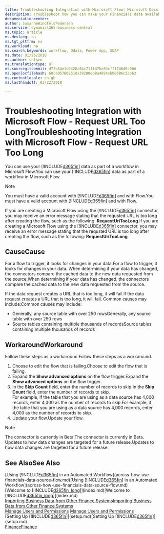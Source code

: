 ```yaml
---
title: Troubleshooting Integration with Microsoft Flow| Microsoft Docs
description: Troubleshoot how you can make your Financials data available as a data source and specify an OData URL of your web services to build an automated workflow.
documentationcenter: 
author: SusanneWindfeldPedersen
ms.service: dynamics365-business-central
ms.topic: article
ms.devlang: na
ms.tgt_pltfrm: na
ms.workload: na
ms.search.keywords: workflow, Odata, Power App, SOAP
ms.date: 01/25/2018
ms.author: solsen
ms.translationtype: HT
ms.sourcegitcommit: d7fb34e1c9428a64c71ff47be8bcff174649c00d
ms.openlocfilehash: 60ce05760251da39280eb8a4884cb80586c2ab62
ms.contentlocale: en-gb
ms.lasthandoff: 03/22/2018

---
```

# <a name="troubleshooting-integration-with-microsoft-flow---request-url-too-long"></a><span data-ttu-id="843ae-103">Troubleshooting Integration with Microsoft Flow - Request URL Too Long</span><span class="sxs-lookup"><span data-stu-id="843ae-103">Troubleshooting Integration with Microsoft Flow - Request URL Too Long</span></span>
<span data-ttu-id="843ae-104">You can use your [!INCLUDE[d365fin](includes/d365fin_md.md)] data as part of a workflow in Microsoft Flow.</span><span class="sxs-lookup"><span data-stu-id="843ae-104">You can use your [!INCLUDE[d365fin](includes/d365fin_md.md)] data as part of a workflow in Microsoft Flow.</span></span>  

> [!NOTE]  
>   <span data-ttu-id="843ae-105">You must have a valid account with [!INCLUDE[d365fin](includes/d365fin_md.md)] and with Flow.</span><span class="sxs-lookup"><span data-stu-id="843ae-105">You must have a valid account with [!INCLUDE[d365fin](includes/d365fin_md.md)] and with Flow.</span></span>  

<span data-ttu-id="843ae-106">If you are creating a Microsoft Flow using the [!INCLUDE[d365fin](includes/d365fin_md.md)] connector, you may receive an error message stating that the requsted URL is too long after creating the flow, such as the following: **RequestUriTooLong**.</span><span class="sxs-lookup"><span data-stu-id="843ae-106">If you are creating a Microsoft Flow using the [!INCLUDE[d365fin](includes/d365fin_md.md)] connector, you may receive an error message stating that the requsted URL is too long after creating the flow, such as the following: **RequestUriTooLong**.</span></span>

## <a name="cause"></a><span data-ttu-id="843ae-107">Cause</span><span class="sxs-lookup"><span data-stu-id="843ae-107">Cause</span></span>
<span data-ttu-id="843ae-108">For a flow to trigger, it looks for changes in your data.</span><span class="sxs-lookup"><span data-stu-id="843ae-108">For a flow to trigger, it looks for changes in your data.</span></span> <span data-ttu-id="843ae-109">When determining if your data has changed, the connectors compare the cached data to the new data requested from the source.</span><span class="sxs-lookup"><span data-stu-id="843ae-109">When determining if your data has changed, the connectors compare the cached data to the new data requested from the source.</span></span>  

<span data-ttu-id="843ae-110">If the data request creates a URL that is too long, it will fail.</span><span class="sxs-lookup"><span data-stu-id="843ae-110">If the data request creates a URL that is too long, it will fail.</span></span> <span data-ttu-id="843ae-111">Common causes may include:</span><span class="sxs-lookup"><span data-stu-id="843ae-111">Common causes may include:</span></span>
- <span data-ttu-id="843ae-112">Generally, any source table with over 250 rows</span><span class="sxs-lookup"><span data-stu-id="843ae-112">Generally, any source table with over 250 rows</span></span>
- <span data-ttu-id="843ae-113">Source tables containing multiple thousands of records</span><span class="sxs-lookup"><span data-stu-id="843ae-113">Source tables containing multiple thousands of records</span></span>

## <a name="workaround"></a><span data-ttu-id="843ae-114">Workaround</span><span class="sxs-lookup"><span data-stu-id="843ae-114">Workaround</span></span>
<span data-ttu-id="843ae-115">Follow these steps as a workaround.</span><span class="sxs-lookup"><span data-stu-id="843ae-115">Follow these steps as a workaround.</span></span>
1. <span data-ttu-id="843ae-116">Choose to edit the flow that is failing.</span><span class="sxs-lookup"><span data-stu-id="843ae-116">Choose to edit the flow that is failing.</span></span>
2. <span data-ttu-id="843ae-117">Expand the **Show advanced options** on the flow trigger.</span><span class="sxs-lookup"><span data-stu-id="843ae-117">Expand the **Show advanced options** on the flow trigger.</span></span>
3. <span data-ttu-id="843ae-118">In the **Skip Count** field, enter the number of records to skip.</span><span class="sxs-lookup"><span data-stu-id="843ae-118">In the **Skip Count** field, enter the number of records to skip.</span></span>  
<span data-ttu-id="843ae-119">For example, if the table that you are using as a data source has 4,000 records, enter 4,000 as the number of records to skip.</span><span class="sxs-lookup"><span data-stu-id="843ae-119">For example, if the table that you are using as a data source has 4,000 records, enter 4,000 as the number of records to skip.</span></span>
4. <span data-ttu-id="843ae-120">Update your flow.</span><span class="sxs-lookup"><span data-stu-id="843ae-120">Update your flow.</span></span>

> [!NOTE]  
> <span data-ttu-id="843ae-121">The connector is currently in Beta.</span><span class="sxs-lookup"><span data-stu-id="843ae-121">The connector is currently in Beta.</span></span> <span data-ttu-id="843ae-122">Updates to how data changes are targeted for a future release.</span><span class="sxs-lookup"><span data-stu-id="843ae-122">Updates to how data changes are targeted for a future release.</span></span>


## <a name="see-also"></a><span data-ttu-id="843ae-123">See Also</span><span class="sxs-lookup"><span data-stu-id="843ae-123">See Also</span></span>
<span data-ttu-id="843ae-124">[Using [!INCLUDE[d365fin](includes/d365fin_md.md)] in an Automated Workflow](across-how-use-financials-data-source-flow.md)</span><span class="sxs-lookup"><span data-stu-id="843ae-124">[Using [!INCLUDE[d365fin](includes/d365fin_md.md)] in an Automated Workflow](across-how-use-financials-data-source-flow.md)</span></span>  
<span data-ttu-id="843ae-125">[Welcome to [!INCLUDE[d365fin_long](includes/d365fin_long_md.md)]](index.md)</span><span class="sxs-lookup"><span data-stu-id="843ae-125">[Welcome to [!INCLUDE[d365fin_long](includes/d365fin_long_md.md)]](index.md)</span></span>  
[<span data-ttu-id="843ae-126">Importing Business Data from Other Finance Systems</span><span class="sxs-lookup"><span data-stu-id="843ae-126">Importing Business Data from Other Finance Systems</span></span>](upload-data.md)  
<span data-ttu-id="843ae-127">[Manage Users and Permissions](ui-how-users-permissions.md)  </span><span class="sxs-lookup"><span data-stu-id="843ae-127">[Manage Users and Permissions](ui-how-users-permissions.md)  </span></span>  
<span data-ttu-id="843ae-128">[Setting Up [!INCLUDE[d365fin](includes/d365fin_md.md)]](setup.md)</span><span class="sxs-lookup"><span data-stu-id="843ae-128">[Setting Up [!INCLUDE[d365fin](includes/d365fin_md.md)]](setup.md)</span></span>  
[<span data-ttu-id="843ae-129">Finance</span><span class="sxs-lookup"><span data-stu-id="843ae-129">Finance</span></span>](finance.md)  

